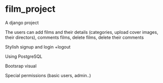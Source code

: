 # film_project

A django project

The users can add films and their details (categories, upload cover images, their directors),
comments films, delete films, delete their comments

Stylish signup and login +logout

Using PostgreSQL

Bootsrap visual

Special permissions (basic users, admin..)
